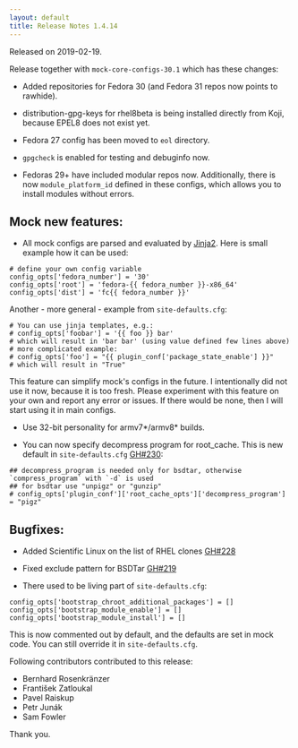 ```yaml
---
layout: default
title: Release Notes 1.4.14
---
```


Released on 2019-02-19.

Release together with `mock-core-configs-30.1` which has these changes:

- Added repositories for Fedora 30 (and Fedora 31 repos now points to rawhide).

- distribution-gpg-keys for rhel8beta is being installed directly from Koji, because EPEL8 does not exist yet.

- Fedora 27 config has been moved to `eol` directory.

- `gpgcheck` is enabled for testing and debuginfo now.

- Fedoras 29+ have included modular repos now. Additionally, there is now `module_platform_id` defined in these configs, which allows you to install modules without errors.

## Mock new features:

- All mock configs are parsed and evaluated by [Jinja2](http://jinja.pocoo.org/). Here is small example how it can be used:

```
# define your own config variable
config_opts['fedora_number'] = '30'
config_opts['root'] = 'fedora-{{ fedora_number }}-x86_64'
config_opts['dist'] = 'fc{{ fedora_number }}'
```

Another - more general - example from `site-defaults.cfg`:

```
# You can use jinja templates, e.g.:
# config_opts['foobar'] = '{{ foo }} bar'
# which will result in 'bar bar' (using value defined few lines above)
# more complicated example:
# config_opts['foo'] = "{{ plugin_conf['package_state_enable'] }}"
# which will result in "True"
```

This feature can simplify mock's configs in the future. I intentionally did not use it now, because it is too fresh. Please experiment with this feature on your own and report any error or issues. If there would be none, then I will start using it in main configs.

- Use 32-bit personality for armv7*/armv8* builds.

- You can now specify decompress program for root_cache. This is new default in `site-defaults.cfg` [GH#230](https://github.com/rpm-software-management/mock/issues/230):

```
## decompress_program is needed only for bsdtar, otherwise `compress_program` with `-d` is used
## for bsdtar use "unpigz" or "gunzip"
# config_opts['plugin_conf']['root_cache_opts']['decompress_program'] = "pigz"
```


## Bugfixes:

- Added Scientific Linux on the list of RHEL clones [GH#228](https://github.com/rpm-software-management/mock/issues/228)

- Fixed exclude pattern for BSDTar [GH#219](https://github.com/rpm-software-management/mock/issues/219)

- There used to be living part of `site-defaults.cfg`:

```
config_opts['bootstrap_chroot_additional_packages'] = []
config_opts['bootstrap_module_enable'] = []
config_opts['bootstrap_module_install'] = []
```

This is now commented out by default, and the defaults are set in mock code. You can still override it in `site-defaults.cfg`.

Following contributors contributed to this release:

* Bernhard Rosenkränzer
* František Zatloukal
* Pavel Raiskup
* Petr Junák
* Sam Fowler

Thank you.
